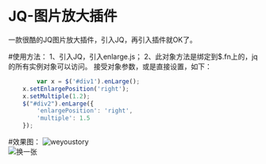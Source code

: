 # JQ-图片放大插件
一款很酷的JQ图片放大插件，引入JQ，再引入插件就OK了。


#使用方法：
1、引入JQ，引入enlarge.js；
2、此对象方法是绑定到$.fn上的，jq的所有实例对象可以访问。
接受对象参数，或是直接设置，如下：
```javascript
      	var x = $('#div1').enLarge();
	x.setEnlargePosition('right');
	x.setMultiple(1.2);
	$("#div2").enLarge({
		'enlargePosition': 'right',
		'multiple': 1.5
	});
 ```
 
 #效果图：
 ![weyoustory](http://106.14.6.243/p3761601858/img1525750637.jpeg)
<img src="http://106.14.6.243/p3761601858/img1525750637.jpeg" alt="换一张" style="display: block;">
